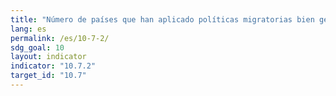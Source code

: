 ```yaml
---
title: "Número de países que han aplicado políticas migratorias bien gestionadas"
lang: es
permalink: /es/10-7-2/
sdg_goal: 10
layout: indicator
indicator: "10.7.2"
target_id: "10.7"
---
```


